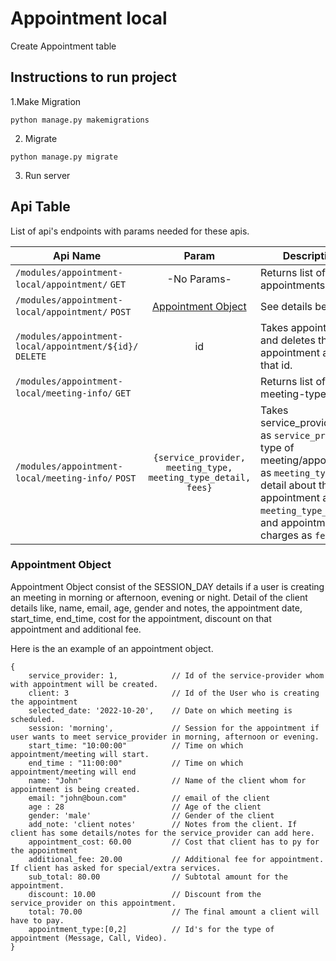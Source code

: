 # Appointment local

Create Appointment table 

## Instructions to run project
1.Make Migration
```
python manage.py makemigrations

```
2. Migrate
```
python manage.py migrate
```
3. Run server

## Api Table
List of api's endpoints with params needed for these apis.

| Api Name                                 | Param              | Description                               |
| -----------------------------------------|:------------------:|-------------------------------------------|
| `/modules/appointment-local/appointment/` ` GET `| -No Params-| Returns list of all the appointments.|
| `/modules/appointment-local/appointment/` ` POST ` | [Appointment Object](#appointment-object) | See details below.|
| `/modules/appointment-local/appointment/${id}/` ` DELETE `| id |Takes appointment id and deletes the appointment against that id. |
| `/modules/appointment-local/meeting-info/` ` GET `|  | Returns list of all the meeting-types.|
| `/modules/appointment-local/meeting-info/` ` POST `| `{service_provider, meeting_type, meeting_type_detail, fees}` | Takes service_provider id as `service_provider`, type of meeting/appointment as `meeting_type`, detail about the appointment as `meeting_type_detail`, and appointment charges as `fees`|


### Appointment Object

Appointment Object consist of the SESSION_DAY details if a user is creating an meeting in morning or afternoon, evening or night. Detail of the client details like, name, email, age, gender and notes, the appointment date, start_time, end_time, cost for the appointment, discount on that appointment and additional fee.

Here is the an example of an appointment object.
```console
{
    service_provider: 1,            // Id of the service-provider whom with appointment will be created.
    client: 3                       // Id of the User who is creating the appointment
    selected_date: '2022-10-20',    // Date on which meeting is scheduled.
    session: 'morning',             // Session for the appointment if user wants to meet service_provider in morning, afternoon or evening.
    start_time: "10:00:00"          // Time on which appointment/meeting will start.
    end_time : "11:00:00"           // Time on which appointment/meeting will end
    name: "John"                    // Name of the client whom for appointment is being created.
    email: "john@boun.com"          // email of the client
    age : 28                        // Age of the client
    gender: 'male'                  // Gender of the client
    add_note: 'client notes'        // Notes from the client. If client has some details/notes for the service_provider can add here.
    appointment_cost: 60.00         // Cost that client has to py for the appointment
    additional_fee: 20.00           // Additional fee for appointment. If client has asked for special/extra services.
    sub_total: 80.00                // Subtotal amount for the appointment.
    discount: 10.00                 // Discount from the service_provider on this appointment.
    total: 70.00                    // The final amount a client will have to pay.
    appointment_type:[0,2]          // Id's for the type of appointment (Message, Call, Video).
}
```
